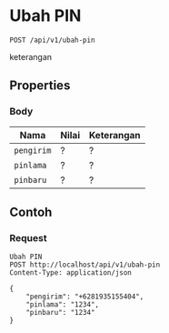 # Ubah PIN
```http
POST /api/v1/ubah-pin
```
keterangan
## Properties
### Body
Nama  | Nilai | Keterangan
--- | --- | ---
<code>pengirim</code> | ? | ?
<code>pinlama</code> | ? | ?
<code>pinbaru</code> | ? | ?

## Contoh

### Request
```http
Ubah PIN
POST http://localhost/api/v1/ubah-pin
Content-Type: application/json

{
    "pengirim": "+6281935155404",
    "pinlama": "1234",
    "pinbaru": "1234"
}
```
